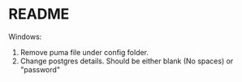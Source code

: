 # README

Windows:

1. Remove puma file under config folder.
2. Change postgres details. Should be either blank (No spaces) or "password"
